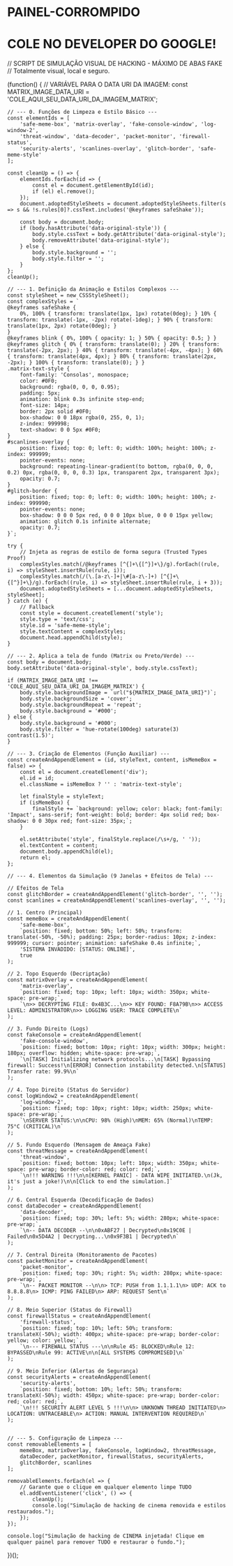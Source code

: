 # PAINEL-CORROMPIDO
# COLE NO DEVELOPER DO GOOGLE!
// SCRIPT DE SIMULAÇÃO VISUAL DE HACKING - MÁXIMO DE ABAS FAKE
// Totalmente visual, local e seguro.

(function() {
    // VARIÁVEL PARA O DATA URI DA IMAGEM: 
    const MATRIX_IMAGE_DATA_URI = 'COLE_AQUI_SEU_DATA_URI_DA_IMAGEM_MATRIX'; 

    // --- 0. Funções de Limpeza e Estilo Básico ---
    const elementIds = [
        'safe-meme-box', 'matrix-overlay', 'fake-console-window', 'log-window-2', 
        'threat-window', 'data-decoder', 'packet-monitor', 'firewall-status', 
        'security-alerts', 'scanlines-overlay', 'glitch-border', 'safe-meme-style'
    ];

    const cleanUp = () => {
        elementIds.forEach(id => {
            const el = document.getElementById(id);
            if (el) el.remove();
        });
        document.adoptedStyleSheets = document.adoptedStyleSheets.filter(s => s && !s.rules[0]?.cssText.includes('@keyframes safeShake'));
        
        const body = document.body;
        if (body.hasAttribute('data-original-style')) {
            body.style.cssText = body.getAttribute('data-original-style');
            body.removeAttribute('data-original-style');
        } else {
            body.style.background = '';
            body.style.filter = '';
        }
    };
    cleanUp();

    // --- 1. Definição da Animação e Estilos Complexos ---
    const styleSheet = new CSSStyleSheet();
    const complexStyles = `
    @keyframes safeShake {
        0%, 100% { transform: translate(1px, 1px) rotate(0deg); } 10% { transform: translate(-1px, -2px) rotate(-1deg); } 90% { transform: translate(1px, 2px) rotate(0deg); }
    }
    @keyframes blink { 0%, 100% { opacity: 1; } 50% { opacity: 0.5; } }
    @keyframes glitch { 0% { transform: translate(0); } 20% { transform: translate(-2px, 2px); } 40% { transform: translate(-4px, -4px); } 60% { transform: translate(4px, 4px); } 80% { transform: translate(2px, -2px); } 100% { transform: translate(0); } }
    .matrix-text-style {
        font-family: 'Consolas', monospace;
        color: #0F0;
        background: rgba(0, 0, 0, 0.95);
        padding: 5px;
        animation: blink 0.3s infinite step-end;
        font-size: 14px;
        border: 2px solid #0F0;
        box-shadow: 0 0 18px rgba(0, 255, 0, 1);
        z-index: 999998;
        text-shadow: 0 0 5px #0F0;
    }
    #scanlines-overlay {
        position: fixed; top: 0; left: 0; width: 100%; height: 100%; z-index: 999999;
        pointer-events: none;
        background: repeating-linear-gradient(to bottom, rgba(0, 0, 0, 0.2) 0px, rgba(0, 0, 0, 0.3) 1px, transparent 2px, transparent 3px);
        opacity: 0.7;
    }
    #glitch-border {
        position: fixed; top: 0; left: 0; width: 100%; height: 100%; z-index: 999990;
        pointer-events: none;
        box-shadow: 0 0 0 5px red, 0 0 0 10px blue, 0 0 0 15px yellow;
        animation: glitch 0.1s infinite alternate;
        opacity: 0.7;
    }`;

    try {
        // Injeta as regras de estilo de forma segura (Trusted Types Proof)
        complexStyles.match(/@keyframes [^{]+\{[^}]+\}/g).forEach((rule, i) => styleSheet.insertRule(rule, i));
        complexStyles.match(/(\.[a-z\-]+|\#[a-z\-]+) [^{]+\{[^}]+\}/g).forEach((rule, i) => styleSheet.insertRule(rule, i + 3));
        document.adoptedStyleSheets = [...document.adoptedStyleSheets, styleSheet];
    } catch (e) {
        // Fallback
        const style = document.createElement('style');
        style.type = 'text/css';
        style.id = 'safe-meme-style';
        style.textContent = complexStyles;
        document.head.appendChild(style);
    }
    
    // --- 2. Aplica a tela de fundo (Matrix ou Preto/Verde) ---
    const body = document.body;
    body.setAttribute('data-original-style', body.style.cssText);
    
    if (MATRIX_IMAGE_DATA_URI !== 'COLE_AQUI_SEU_DATA_URI_DA_IMAGEM_MATRIX') {
        body.style.backgroundImage = `url("${MATRIX_IMAGE_DATA_URI}")`;
        body.style.backgroundSize = 'cover';
        body.style.backgroundRepeat = 'repeat';
        body.style.background = '#000';
    } else {
        body.style.background = '#000'; 
        body.style.filter = 'hue-rotate(100deg) saturate(3) contrast(1.5)';
    }
    
    // --- 3. Criação de Elementos (Função Auxiliar) ---
    const createAndAppendElement = (id, styleText, content, isMemeBox = false) => {
        const el = document.createElement('div');
        el.id = id;
        el.className = isMemeBox ? '' : 'matrix-text-style';
        
        let finalStyle = styleText;
        if (isMemeBox) {
            finalStyle += `background: yellow; color: black; font-family: 'Impact', sans-serif; font-weight: bold; border: 4px solid red; box-shadow: 0 0 30px red; font-size: 35px;`;
        }
        
        el.setAttribute('style', finalStyle.replace(/\s+/g, ' '));
        el.textContent = content;
        document.body.appendChild(el);
        return el;
    };

    // --- 4. Elementos da Simulação (9 Janelas + Efeitos de Tela) ---
    
    // Efeitos de Tela
    const glitchBorder = createAndAppendElement('glitch-border', '', '');
    const scanlines = createAndAppendElement('scanlines-overlay', '', '');

    // 1. Centro (Principal)
    const memeBox = createAndAppendElement(
        'safe-meme-box',
        `position: fixed; bottom: 50%; left: 50%; transform: translate(-50%, -50%); padding: 25px; border-radius: 10px; z-index: 999999; cursor: pointer; animation: safeShake 0.4s infinite;`,
        'SISTEMA INVADIDO: [STATUS: ONLINE]',
        true
    );

    // 2. Topo Esquerdo (Decriptação)
    const matrixOverlay = createAndAppendElement(
        'matrix-overlay',
        `position: fixed; top: 10px; left: 10px; width: 350px; white-space: pre-wrap;`,
        `\n>> DECRYPTING FILE: 0x4B3C...\n>> KEY FOUND: F8A79B\n>> ACCESS LEVEL: ADMINISTRATOR\n>> LOGGING USER: TRACE COMPLETE\n`
    );

    // 3. Fundo Direito (Logs)
    const fakeConsole = createAndAppendElement(
        'fake-console-window',
        `position: fixed; bottom: 10px; right: 10px; width: 300px; height: 180px; overflow: hidden; white-space: pre-wrap;`,
        `\n[TASK] Initializing network protocols...\n[TASK] Bypassing firewall: Success!\n[ERROR] Connection instability detected.\n[STATUS] Transfer rate: 99.9%\n`
    );
    
    // 4. Topo Direito (Status do Servidor)
    const logWindow2 = createAndAppendElement(
        'log-window-2',
        `position: fixed; top: 10px; right: 10px; width: 250px; white-space: pre-wrap;`,
        `\nSERVER STATUS:\n\nCPU: 98% (High)\nMEM: 65% (Normal)\nTEMP: 75°C (CRITICAL)\n`
    );

    // 5. Fundo Esquerdo (Mensagem de Ameaça Fake)
    const threatMessage = createAndAppendElement(
        'threat-window',
        `position: fixed; bottom: 10px; left: 10px; width: 350px; white-space: pre-wrap; border-color: red; color: red;`,
        `\n!!! WARNING !!!\n\n[KERNEL PANIC] - DATA WIPE INITIATED.\n(Jk, it's just a joke!)\n\n[Click to end the simulation.]`
    );
    
    // 6. Central Esquerda (Decodificação de Dados)
    const dataDecoder = createAndAppendElement(
        'data-decoder',
        `position: fixed; top: 30%; left: 5%; width: 280px; white-space: pre-wrap;`,
        `\n-- DATA DECODER --\n\n0xABF27 | Decrypted\n0x19C0E | Failed\n0x5D4A2 | Decrypting...\n0x9F3B1 | Decrypted\n`
    );

    // 7. Central Direita (Monitoramento de Pacotes)
    const packetMonitor = createAndAppendElement(
        'packet-monitor',
        `position: fixed; top: 30%; right: 5%; width: 280px; white-space: pre-wrap;`,
        `\n-- PACKET MONITOR --\n\n> TCP: PUSH from 1.1.1.1\n> UDP: ACK to 8.8.8.8\n> ICMP: PING FAILED\n> ARP: REQUEST Sent\n`
    );

    // 8. Meio Superior (Status do Firewall)
    const firewallStatus = createAndAppendElement(
        'firewall-status',
        `position: fixed; top: 10%; left: 50%; transform: translateX(-50%); width: 400px; white-space: pre-wrap; border-color: yellow; color: yellow;`,
        `\n--- FIREWALL STATUS ---\n\nRule 45: BLOCKED\nRule 12: BYPASSED\nRule 99: ACTIVE\n\n[ALL SYSTEMS COMPROMISED]\n`
    );

    // 9. Meio Inferior (Alertas de Segurança)
    const securityAlerts = createAndAppendElement(
        'security-alerts',
        `position: fixed; bottom: 10%; left: 50%; transform: translateX(-50%); width: 450px; white-space: pre-wrap; border-color: red; color: red;`,
        `\n!!! SECURITY ALERT LEVEL 5 !!!\n\n> UNKNOWN THREAD INITIATED\n> LOCATION: UNTRACEABLE\n> ACTION: MANUAL INTERVENTION REQUIRED\n`
    );


    // --- 5. Configuração de Limpeza ---
    const removableElements = [
        memeBox, matrixOverlay, fakeConsole, logWindow2, threatMessage, 
        dataDecoder, packetMonitor, firewallStatus, securityAlerts,
        glitchBorder, scanlines 
    ];
    
    removableElements.forEach(el => {
        // Garante que o clique em qualquer elemento limpe TUDO
        el.addEventListener('click', () => {
            cleanUp();
            console.log("Simulação de hacking de cinema removida e estilos restaurados.");
        });
    });

    console.log("Simulação de hacking de CINEMA injetada! Clique em qualquer painel para remover TUDO e restaurar o fundo.");
})();
